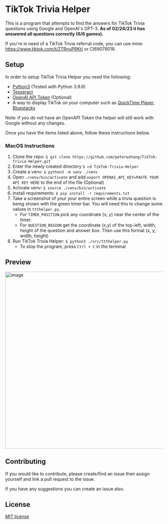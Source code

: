 # TikTok Trivia Helper

This is a program that attempts to find the answers for TikTok Trivia questions using Google and OpenAI's GPT-3. **As of 02/24/23 it has answered all questions correctly (6/6 games).**

If you're in need of a TikTok Trivia referral code, you can use mine: <https://www.tiktok.com/t/ZTRnuPRKt/> or CI69079018.

## Setup

In order to setup TikTok Trivia Helper you need the following:

- [Python3](https://www.python.org/downloads/) (Tested with Python 3.9.6)
- [Tesseract](https://tesseract-ocr.github.io/tessdoc/Installation.html)
- [OpenAI API Token](https://platform.openai.com/account/api-keys) (Optional)
- A way to display TikTok on your computer such as [QuickTime Player](https://support.apple.com/downloads/quicktime), [Bluestacks](https://www.bluestacks.com/)

Note: if you do not have an OpenAPI Token the helper will still work with Google without any changes.

Once you have the items listed above, follow these instructions below.

### MacOS Instructions

1. Clone the repo: `$ git clone https://github.com/peterwzhang/TikTok-Trivia-Helper.git`
2. Enter the newly created directory `$ cd TikTok-Trivia-Helper`
3. Create a venv: `$ python3 -m venv ./venv`
4. Open `./venv/bin/activate` and add `export OPENAI_API_KEY=PASTE YOUR API KEY HERE` to the end of the file (Optional)
5. Activate venv: `$ source ./venv/bin/activate`
6. Install requirements: `$ pip install -r requirements.txt`
7. Take a screenshot of your your entire screen while a trivia question is being shown with the green timer bar. You will need this to change some values in `ttthelper.py`.
    - For `TIMER_POSITION` pick any coordinate (x, y) near the center of the timer.
    - For `QUESTION_REGION` get the coordinate (x,y) of the top-left, width, height of the question and answer box. Then use this format (x, y, width, height)
8. Run TikTok Trivia Helper: `$ python3 ./src/ttthelper.py`
   - To stop the program, press `Ctrl + C` in the terminal

## Preview

<img width="563" alt="image" src="https://user-images.githubusercontent.com/46033793/221343274-bb62b2e5-5cab-4418-9972-662bb3859bc4.png">


## Contributing

If you would like to contribute, please create/find an issue then assign yourself and link a pull request to the issue.

If you have any suggestions you can create an issue also.

## License

[MIT license](./LICENSE.md)
